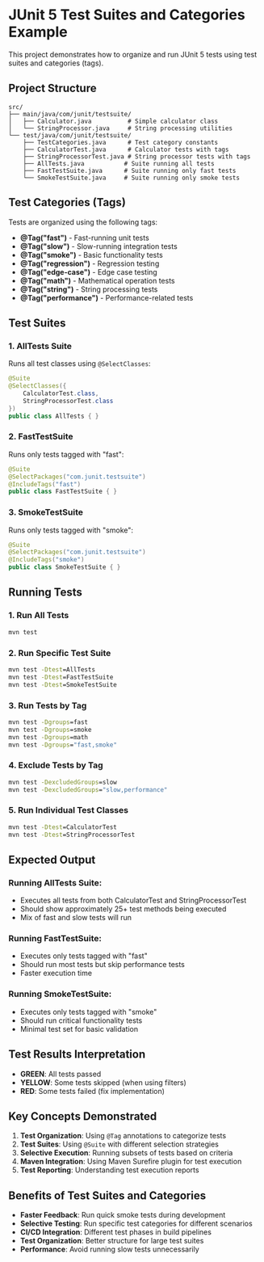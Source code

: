 # JUnit 5 Test Suites and Categories Example

This project demonstrates how to organize and run JUnit 5 tests using test suites and categories (tags).

## Project Structure

```
src/
├── main/java/com/junit/testsuite/
│   ├── Calculator.java          # Simple calculator class
│   └── StringProcessor.java     # String processing utilities
└── test/java/com/junit/testsuite/
    ├── TestCategories.java      # Test category constants
    ├── CalculatorTest.java      # Calculator tests with tags
    ├── StringProcessorTest.java # String processor tests with tags
    ├── AllTests.java           # Suite running all tests
    ├── FastTestSuite.java      # Suite running only fast tests
    └── SmokeTestSuite.java     # Suite running only smoke tests
```

## Test Categories (Tags)

Tests are organized using the following tags:

- **@Tag("fast")** - Fast-running unit tests
- **@Tag("slow")** - Slow-running integration tests  
- **@Tag("smoke")** - Basic functionality tests
- **@Tag("regression")** - Regression testing
- **@Tag("edge-case")** - Edge case testing
- **@Tag("math")** - Mathematical operation tests
- **@Tag("string")** - String processing tests
- **@Tag("performance")** - Performance-related tests

## Test Suites

### 1. AllTests Suite
Runs all test classes using `@SelectClasses`:
```java
@Suite
@SelectClasses({
    CalculatorTest.class,
    StringProcessorTest.class
})
public class AllTests { }
```

### 2. FastTestSuite
Runs only tests tagged with "fast":
```java
@Suite
@SelectPackages("com.junit.testsuite")
@IncludeTags("fast")
public class FastTestSuite { }
```

### 3. SmokeTestSuite
Runs only tests tagged with "smoke":
```java
@Suite
@SelectPackages("com.junit.testsuite")
@IncludeTags("smoke")
public class SmokeTestSuite { }
```

## Running Tests

### 1. Run All Tests
```cmd
mvn test
```

### 2. Run Specific Test Suite
```cmd
mvn test -Dtest=AllTests
mvn test -Dtest=FastTestSuite
mvn test -Dtest=SmokeTestSuite
```

### 3. Run Tests by Tag
```cmd
mvn test -Dgroups=fast
mvn test -Dgroups=smoke
mvn test -Dgroups=math
mvn test -Dgroups="fast,smoke"
```

### 4. Exclude Tests by Tag
```cmd
mvn test -DexcludedGroups=slow
mvn test -DexcludedGroups="slow,performance"
```

### 5. Run Individual Test Classes
```cmd
mvn test -Dtest=CalculatorTest
mvn test -Dtest=StringProcessorTest
```

## Expected Output

### Running AllTests Suite:
- Executes all tests from both CalculatorTest and StringProcessorTest
- Should show approximately 25+ test methods being executed
- Mix of fast and slow tests will run

### Running FastTestSuite:
- Executes only tests tagged with "fast"
- Should run most tests but skip performance tests
- Faster execution time

### Running SmokeTestSuite:
- Executes only tests tagged with "smoke"  
- Should run critical functionality tests
- Minimal test set for basic validation

## Test Results Interpretation

- **GREEN**: All tests passed
- **YELLOW**: Some tests skipped (when using filters)
- **RED**: Some tests failed (fix implementation)

## Key Concepts Demonstrated

1. **Test Organization**: Using `@Tag` annotations to categorize tests
2. **Test Suites**: Using `@Suite` with different selection strategies
3. **Selective Execution**: Running subsets of tests based on criteria
4. **Maven Integration**: Using Maven Surefire plugin for test execution
5. **Test Reporting**: Understanding test execution reports

## Benefits of Test Suites and Categories

- **Faster Feedback**: Run quick smoke tests during development
- **Selective Testing**: Run specific test categories for different scenarios
- **CI/CD Integration**: Different test phases in build pipelines
- **Test Organization**: Better structure for large test suites
- **Performance**: Avoid running slow tests unnecessarily
